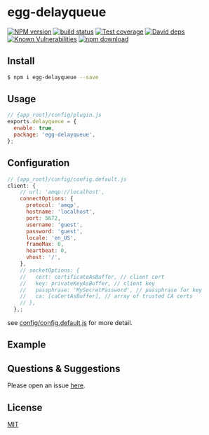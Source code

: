 # egg-delayqueue

[![NPM version][npm-image]][npm-url]
[![build status][travis-image]][travis-url]
[![Test coverage][codecov-image]][codecov-url]
[![David deps][david-image]][david-url]
[![Known Vulnerabilities][snyk-image]][snyk-url]
[![npm download][download-image]][download-url]

[npm-image]: https://img.shields.io/npm/v/egg-delayqueue.svg?style=flat-square
[npm-url]: https://npmjs.org/package/egg-delayqueue
[travis-image]: https://img.shields.io/travis/eggjs/egg-delayqueue.svg?style=flat-square
[travis-url]: https://travis-ci.org/eggjs/egg-delayqueue
[codecov-image]: https://img.shields.io/codecov/c/github/eggjs/egg-delayqueue.svg?style=flat-square
[codecov-url]: https://codecov.io/github/eggjs/egg-delayqueue?branch=master
[david-image]: https://img.shields.io/david/eggjs/egg-delayqueue.svg?style=flat-square
[david-url]: https://david-dm.org/eggjs/egg-delayqueue
[snyk-image]: https://snyk.io/test/npm/egg-delayqueue/badge.svg?style=flat-square
[snyk-url]: https://snyk.io/test/npm/egg-delayqueue
[download-image]: https://img.shields.io/npm/dm/egg-delayqueue.svg?style=flat-square
[download-url]: https://npmjs.org/package/egg-delayqueue

<!--
Description here.
-->

## Install

```bash
$ npm i egg-delayqueue --save
```

## Usage

```js
// {app_root}/config/plugin.js
exports.delayqueue = {
  enable: true,
  package: 'egg-delayqueue',
};
```

## Configuration

```js
// {app_root}/config/config.default.js
client: {
    // url: 'amqp://localhost',
    connectOptions: {
      protocol: 'amqp',
      hostname: 'localhost',
      port: 5672,
      username: 'guest',
      password: 'guest',
      locale: 'en_US',
      frameMax: 0,
      heartbeat: 0,
      vhost: '/',
    },
    // socketOptions: {
    //   cert: certificateAsBuffer, // client cert
    //   key: privateKeyAsBuffer, // client key
    //   passphrase: 'MySecretPassword', // passphrase for key
    //   ca: [caCertAsBuffer], // array of trusted CA certs
    // },
  },;
```

see [config/config.default.js](config/config.default.js) for more detail.

## Example

<!-- example here -->

## Questions & Suggestions

Please open an issue [here](https://github.com/eggjs/egg/issues).

## License

[MIT](LICENSE)
